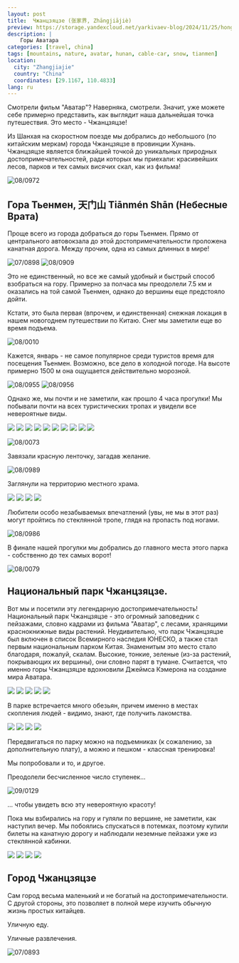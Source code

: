 ```yaml
---
layout: post
title:  Чжанцзяцзе (张家界, Zhāngjiājiè)
preview: https://storage.yandexcloud.net/yarkivaev-blog/2024/11/25/hong_kong_metro.jpg
description: |
    Горы Аватара
categories: [travel, china]
tags: [mountains, nature, avatar, hunan, cable-car, snow, tianmen]
location:
  city: "Zhangjiajie"
  country: "China"
  coordinates: [29.1167, 110.4833]
lang: ru
---
```



Смотрели фильм "Аватар"? Наверняка, смотрели. Значит, уже можете себе примерно представить, как выглядит наша дальнейшая точка путешествия. Это место - Чжанцзяцзе! 

Из Шанхая на скоростном поезде мы добрались до небольшого (по китайским меркам) города Чжанцзяцзе в провинции Хунань. Чжанцзяцзе является ближайшей точкой до уникальных природных достопримечательностей, ради которых мы приехали: красивейших лесов, парков и тех самых висячих скал, как из фильма! 

![08/0972][08/0972]

## Гора Тьенмен, 天门山 Tiānmén Shān (Небесные Врата)

Проще всего из города добраться до горы Тьенмен. Прямо от центрального автовокзала до этой достопримечательности проложена канатная дорога. Между прочим, одна из самых длинных в мире! 

![07/0898][07/0898]
![08/0909][08/0909]

Это не единственный, но все же самый удобный и быстрый способ взобраться на гору. Примерно за полчаса мы преодолели 7.5 км и оказались на той самой Тьенмен, однако до вершины еще предстояло дойти. 

Кстати, это была первая (впрочем, и единственная) снежная локация в нашем новогоднем путешествии по Китаю. Снег мы заметили еще во время подъема. 

![08/0010][08/0010]

Кажется, январь - не самое популярное среди туристов время для посещения Тьенмен. Возможно, все дело в холодной погоде. На высоте примерно 1500 м она ощущается действительно морозной.

![08/0955][08/0955]
![08/0956][08/0956]

Однако же, мы почти и не заметили, как прошло 4 часа прогулки! Мы побывали почти на всех туристических тропах и увидели все невероятные виды. 

<div class="horizontal-scroll">
    <img src="imgs/08/DSC_0961.JPG" />
    <img src="imgs/08/DSC_0978.JPG" />
    <img src="imgs/08/DSC_0997.JPG" />
    <img src="imgs/08/DSC_1000.JPG" />
    <img src="imgs/08/DSC_0005.JPG" />
    <img src="imgs/08/DSC_0018.JPG" />
    <img src="imgs/08/DSC_0019.JPG" />
    <img src="imgs/08/DSC_0029.JPG" />
    <img src="imgs/08/DSC_0038.JPG" />
    <img src="imgs/08/DSC_0982.JPG" />
</div>


![08/0073][08/0073]

Завязали красную ленточку, загадав желание.

![08/0989][08/0989]

Заглянули на территорию местного храма.

<div class="horizontal-scroll">
    <img src="imgs/08/DSC_0033.JPG" />
    <img src="imgs/08/DSC_0035.JPG" />
    <img src="imgs/08/DSC_0042.JPG" />
    <img src="imgs/08/DSC_0047.JPG" />
</div>

Любители особо незабываемых впечатлений (увы, не мы в этот раз) могут пройтись по стеклянной тропе, глядя на пропасть под ногами.

![08/0986][08/0986]

В финале нашей прогулки мы добрались до главного места этого парка - собственно до тех самых ворот!

![08/0079][08/0079]


## Национальный парк Чжанцзяцзе.

Вот мы и посетили эту легендарную достопримечательность! Национальный парк Чжанцзяцзе - это огромный заповедник с пейзажами, словно кадрами из фильма "Аватар", с лесами, хранящими краснокнижные виды растений. Неудивительно, что парк Чжанцзяцзе был включен в список Всемирного наследия ЮНЕСКО, а также стал первым национальным парком Китая.  Знаменитым это место стало благодаря, пожалуй, скалам. Высокие, тонкие, зеленые (из-за растений, покрывающих их вершины), они словно парят в тумане. Считается, что именно горы Чжанцзяцзе вдохновили Джеймса Кэмерона на создание мира Аватара.

<div class="horizontal-scroll">
    <img src="imgs/09/DSC_0203.JPG" />
    <img src="imgs/09/DSC_0199.JPG" />
    <img src="imgs/09/DSC_0195.JPG" />
    <img src="imgs/09/DSC_0192.JPG" />
    <img src="imgs/09/DSC_0149.JPG" />
</div>

В парке встречается много обезьян, причем именно в местах скопления людей - видимо, знают, где получить лакомства.

<div class="horizontal-scroll">
    <img src="imgs/09/DSC_0153.JPG" />
    <img src="imgs/09/DSC_0157.JPG" />
    <img src="imgs/09/DSC_0166.JPG" />
    <img src="imgs/09/DSC_0168.JPG" />
</div>

Передвигаться по парку можно на подъемниках (к сожалению, за дополнительную плату), а можно и пешком - классная тренировка! 

Мы попробовали и то, и другое.

Преодолели бесчисленное число ступенек...

![09/0129][09/0129]

... чтобы увидеть всю эту невероятную красоту!

Пока мы взбирались на гору и гуляли по вершине, не заметили, как наступил вечер. Мы побоялись спускаться в потемках, поэтому купили билеты на канатную дорогу и наблюдали неземные пейзажи уже из стеклянной кабинки.

<div class="horizontal-scroll">
    <img src="imgs/09/DSC_0175.JPG" />
    <img src="imgs/09/DSC_0176.JPG" />
    <img src="imgs/09/DSC_0195.JPG" />
    <img src="imgs/09/DSC_0197.JPG" />
</div>

## Город Чжанцзяцзе

Сам город весьма маленький и не богатый на достопримечательности. С другой стороны, это позволяет в полной мере изучить обычную жизнь простых китайцев.

Уличную еду.

Уличные развлечения.

![07/0893][07/0893]


[08/0972]: imgs/08/DSC_0972.JPG
[08/0010]: imgs/08/DSC_0010.JPG
[08/0986]: imgs/08/DSC_0986.JPG
[09/0153]: imgs/09/DSC_0153.JPG
[09/0157]: imgs/09/DSC_0157.JPG
[09/0166]: imgs/09/DSC_0166.JPG
[09/0168]: imgs/09/DSC_0168.JPG
[09/0175]: imgs/09/DSC_0175.JPG
[09/0176]: imgs/09/DSC_0176.JPG
[09/0195]: imgs/09/DSC_0195.JPG
[09/0197]: imgs/09/DSC_0197.JPG
[07/0893]: imgs/07/DSC_0893.JPG
[07/0898]: imgs/07/DSC_0898.JPG
[08/0909]: imgs/08/DSC_0909.JPG
[08/0955]: imgs/08/DSC_0955.JPG
[08/0956]: imgs/08/DSC_0956.JPG
[08/0989]: imgs/08/DSC_0989.JPG
[08/0033]: imgs/08/DSC_0033.JPG
[08/0035]: imgs/08/DSC_0035.JPG
[08/0042]: imgs/08/DSC_0042.JPG
[08/0047]: imgs/08/DSC_0047.JPG
[08/0073]: imgs/08/DSC_0073.JPG
[08/0079]: imgs/08/DSC_0079.JPG
[08/0961]: imgs/08/DSC_0961.JPG
[08/0978]: imgs/08/DSC_0978.JPG
[08/0997]: imgs/08/DSC_0997.JPG
[08/1000]: imgs/08/DSC_1000.JPG
[08/0005]: imgs/08/DSC_0005.JPG
[08/0018]: imgs/08/DSC_0018.JPG
[08/0019]: imgs/08/DSC_0019.JPG
[08/0029]: imgs/08/DSC_0029.JPG
[08/0038]: imgs/08/DSC_0038.JPG
[08/0982]: imgs/08/DSC_0982.JPG
[09/0129]: imgs/09/DSC_0129.JPG
[09/0203]: imgs/09/DSC_0203.JPG
[09/0199]: imgs/09/DSC_0199.JPG
[09/0195]: imgs/09/DSC_0195.JPG
[09/0192]: imgs/09/DSC_0192.JPG
[09/0149]: imgs/09/DSC_0149.JPG
